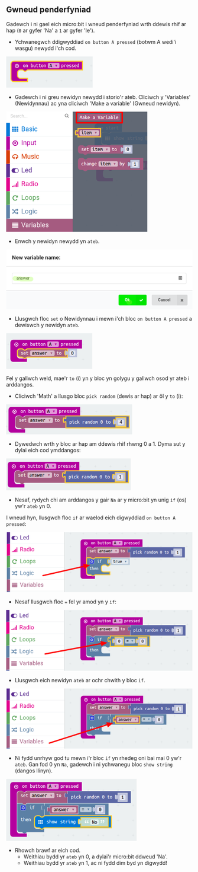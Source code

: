 ## Gwneud penderfyniad

Gadewch i ni gael eich micro:bit i wneud penderfyniad wrth ddewis rhif ar hap (`0` ar gyfer 'Na' a `1` ar gyfer 'Ie').

+ Ychwanegwch ddigwyddiad `on button A pressed` (botwm A wedi'i wasgu) newydd i'ch cod.

![sgrinlun](images/fortune-on-a-pressed.png)

+ Gadewch i ni greu newidyn newydd i storio'r ateb. Cliciwch y 'Variables' (Newidynnau) ac yna cliciwch 'Make a variable' (Gwneud newidyn).

![sgrinlun](images/fortune-variables.png)

+ Enwch y newidyn newydd yn `ateb`.

![sgrinlun](images/fortune-answer.png)

+ Llusgwch floc `set` o Newidynnau i mewn i'ch bloc `on button A pressed` a dewiswch y newidyn `ateb`.

![sgrinlun](images/fortune-set.png)

Fel y gallwch weld, mae'r `to` (i) yn y bloc yn golygu y gallwch osod yr ateb i arddangos.

+ Cliciwch 'Math' a llusgo bloc `pick random` (dewis ar hap) ar ôl y `to` (i):

![sgrinlun](images/fortune-random.png)

+ Dywedwch wrth y bloc ar hap am ddewis rhif rhwng 0 a 1. Dyma sut y dylai eich cod ymddangos:

![sgrinlun](images/fortune-random-1.png)

+ Nesaf, rydych chi am arddangos y gair `Na` ar y micro:bit yn unig `if` (os) yw'r `ateb` yn 0.

I wneud hyn, llusgwch floc `if` ar waelod eich digwyddiad `on button A pressed`:

![sgrinlun](images/fortune-if.png)

+ Nesaf llusgwch floc `=` fel yr amod yn y `if`:

![sgrinlun](images/fortune-equals.png)

+ Llusgwch eich newidyn `ateb` ar ochr chwith y bloc `if`.

![sgrinlun](images/fortune-if-finished.png)

+ Ni fydd unrhyw god tu mewn i'r bloc `if` yn rhedeg oni bai mai 0 yw'r `ateb`. Gan fod 0 yn `Na`, gadewch i ni ychwanegu bloc `show string` (dangos llinyn).

![sgrinlun](images/fortune-no.png)

+ Rhowch brawf ar eich cod. 
    + Weithiau bydd yr `ateb` yn 0, a dylai'r micro:bit ddweud 'Na'.
    + Weithiau bydd yr `ateb` yn 1, ac ni fydd dim byd yn digwydd!
